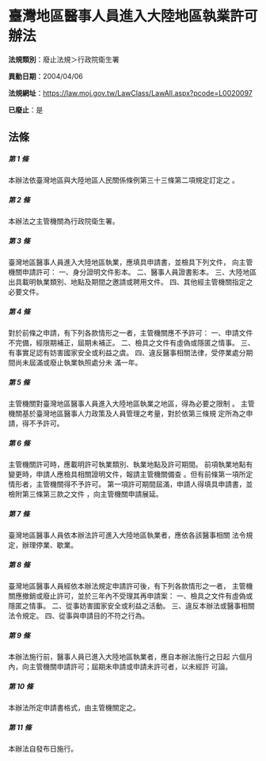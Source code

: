 # 臺灣地區醫事人員進入大陸地區執業許可辦法

**法規類別**：廢止法規＞行政院衛生署

**異動日期**：2004/04/06  

**法規網址**：https://law.moj.gov.tw/LawClass/LawAll.aspx?pcode=L0020097

**已廢止**：是



## 法條
##### 第 1 條
本辦法依臺灣地區與大陸地區人民關係條例第三十三條第二項規定訂定之
。

##### 第 2 條
本辦法之主管機關為行政院衛生署。

##### 第 3 條
臺灣地區醫事人員進入大陸地區執業，應填具申請書，並檢具下列文件，
向主管機關申請許可：
一、身分證明文件影本。
二、醫事人員證書影本。
三、大陸地區出具載明執業類別、地點及期間之邀請或聘用文件。
四、其他經主管機關指定之必要文件。


##### 第 4 條
對於前條之申請，有下列各款情形之一者，主管機關應不予許可：
一、申請文件不完備，經限期補正，屆期未補正。
二、檢具之文件有虛偽或隱匿之情事。
三、有事實足認有妨害國家安全或利益之虞。
四、違反醫事相關法律，受停業處分期間尚未屆滿或廢止執業執照處分未
    滿一年。


##### 第 5 條
主管機關對臺灣地區醫事人員進入大陸地區執業之地區，得為必要之限制
。
主管機關基於臺灣地區醫事人力政策及人員管理之考量，對於依第三條規
定所為之申請，得不予許可。

##### 第 6 條
主管機關許可時，應載明許可執業類別、執業地點及許可期間。
前項執業地點有變更時，申請人應檢具相關證明文件，報請主管機關備查
。但有前條第一項所定情形者，主管機關得不予許可。
第一項許可期間屆滿，申請人得填具申請書，並檢附第三條第三款之文件
，向主管機關申請展延。

##### 第 7 條
臺灣地區醫事人員依本辦法許可進入大陸地區執業者，應依各該醫事相關
法令規定，辦理停業、歇業。

##### 第 8 條
臺灣地區醫事人員經依本辦法規定申請許可後，有下列各款情形之一者，
主管機關應撤銷或廢止許可，並於三年內不受理其再申請案：
一、檢具之文件有虛偽或隱匿之情事。
二、從事妨害國家安全或利益之活動。
三、違反本辦法或醫事相關法令規定。
四、從事與申請目的不符之行為。


##### 第 9 條
本辦法施行前，醫事人員已進入大陸地區執業者，應自本辦法施行之日起
六個月內，向主管機關申請許可；屆期未申請或申請未許可者，以未經許
可論。

##### 第 10 條
本辦法所定申請書格式，由主管機關定之。

##### 第 11 條
本辦法自發布日施行。


